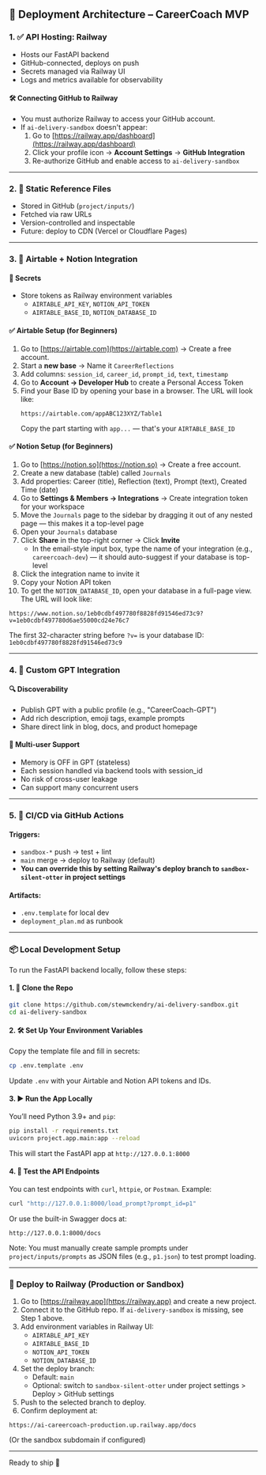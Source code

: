 ## 🚀 Deployment Architecture – CareerCoach MVP

### 1. ✅ API Hosting: Railway
- Hosts our FastAPI backend
- GitHub-connected, deploys on push
- Secrets managed via Railway UI
- Logs and metrics available for observability

#### 🛠 Connecting GitHub to Railway
- You must authorize Railway to access your GitHub account.
- If `ai-delivery-sandbox` doesn't appear:
  1. Go to [https://railway.app/dashboard](https://railway.app/dashboard)
  2. Click your profile icon → **Account Settings** → **GitHub Integration**
  3. Re-authorize GitHub and enable access to `ai-delivery-sandbox`

---

### 2. 📁 Static Reference Files
- Stored in GitHub (`project/inputs/`)
- Fetched via raw URLs
- Version-controlled and inspectable
- Future: deploy to CDN (Vercel or Cloudflare Pages)

---

### 3. 🔌 Airtable + Notion Integration

#### 🔐 Secrets
- Store tokens as Railway environment variables
  - `AIRTABLE_API_KEY`, `NOTION_API_TOKEN`
  - `AIRTABLE_BASE_ID`, `NOTION_DATABASE_ID`

#### ✅ Airtable Setup (for Beginners)
1. Go to [https://airtable.com](https://airtable.com) → Create a free account.
2. Start a **new base** → Name it `CareerReflections`
3. Add columns: `session_id`, `career_id`, `prompt_id`, `text`, `timestamp`
4. Go to **Account → Developer Hub** to create a Personal Access Token
5. Find your Base ID by opening your base in a browser. The URL will look like:
   ```
   https://airtable.com/appABC123XYZ/Table1
   ```
   Copy the part starting with `app...` — that's your `AIRTABLE_BASE_ID`

#### ✅ Notion Setup (for Beginners)
1. Go to [https://notion.so](https://notion.so) → Create a free account.
2. Create a new database (table) called `Journals`
3. Add properties: Career (title), Reflection (text), Prompt (text), Created Time (date)
4. Go to **Settings & Members → Integrations** → Create integration token for your workspace
5. Move the `Journals` page to the sidebar by dragging it out of any nested page — this makes it a top-level page
6. Open your `Journals` database
7. Click **Share** in the top-right corner → Click **Invite**
   - In the email-style input box, type the name of your integration (e.g., `careercoach-dev`) — it should auto-suggest if your database is top-level
8. Click the integration name to invite it
9. Copy your Notion API token
10. To get the `NOTION_DATABASE_ID`, open your database in a full-page view. The URL will look like:
   ```
   https://www.notion.so/1eb0cdbf497780f8828fd91546ed73c9?v=1eb0cdbf497780d6ae55000cd24e76c7
   ```
   The first 32-character string before `?v=` is your database ID: `1eb0cdbf497780f8828fd91546ed73c9`

---

### 4. 🧠 Custom GPT Integration

#### 🔍 Discoverability
- Publish GPT with a public profile (e.g., "CareerCoach-GPT")
- Add rich description, emoji tags, example prompts
- Share direct link in blog, docs, and product homepage

#### 👥 Multi-user Support
- Memory is OFF in GPT (stateless)
- Each session handled via backend tools with session_id
- No risk of cross-user leakage
- Can support many concurrent users

---

### 5. 🔁 CI/CD via GitHub Actions

#### Triggers:
- `sandbox-*` push → test + lint
- `main` merge → deploy to Railway (default)
- **You can override this by setting Railway's deploy branch to `sandbox-silent-otter` in project settings**

#### Artifacts:
- `.env.template` for local dev
- `deployment_plan.md` as runbook

---

### 📦 Local Development Setup

To run the FastAPI backend locally, follow these steps:

#### 1. 📁 Clone the Repo
```bash
git clone https://github.com/stewmckendry/ai-delivery-sandbox.git
cd ai-delivery-sandbox
```

#### 2. 🛠 Set Up Your Environment Variables
Copy the template file and fill in secrets:
```bash
cp .env.template .env
```
Update `.env` with your Airtable and Notion API tokens and IDs.

#### 3. ▶️ Run the App Locally
You’ll need Python 3.9+ and `pip`:
```bash
pip install -r requirements.txt
uvicorn project.app.main:app --reload
```
This will start the FastAPI app at `http://127.0.0.1:8000`

#### 4. 🧪 Test the API Endpoints
You can test endpoints with `curl`, `httpie`, or `Postman`. Example:
```bash
curl "http://127.0.0.1:8000/load_prompt?prompt_id=p1"
```
Or use the built-in Swagger docs at:
```
http://127.0.0.1:8000/docs
```

Note: You must manually create sample prompts under `project/inputs/prompts` as JSON files (e.g., `p1.json`) to test prompt loading.

---

### 🚀 Deploy to Railway (Production or Sandbox)

1. Go to [https://railway.app](https://railway.app) and create a new project.
2. Connect it to the GitHub repo. If `ai-delivery-sandbox` is missing, see Step 1 above.
3. Add environment variables in Railway UI:
   - `AIRTABLE_API_KEY`
   - `AIRTABLE_BASE_ID`
   - `NOTION_API_TOKEN`
   - `NOTION_DATABASE_ID`
4. Set the deploy branch:
   - Default: `main`
   - Optional: switch to `sandbox-silent-otter` under project settings > Deploy > GitHub settings
5. Push to the selected branch to deploy.
6. Confirm deployment at:
```
https://ai-careercoach-production.up.railway.app/docs
```
(Or the sandbox subdomain if configured)

---

Ready to ship 🚀